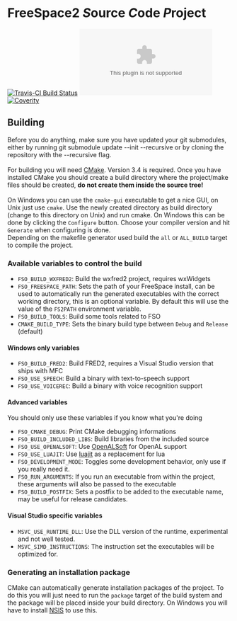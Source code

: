 FreeSpace2 *S*ource *C*ode *P*roject
==
[![Travis-CI Build Status](https://travis-ci.org/scp-fs2open/fs2open.github.com.svg?branch=master)](https://travis-ci.org/scp-fs2open/fs2open.github.com)
[![AppVeyor Build Status](https://ci.appveyor.com/api/projects/status/github/scp-fs2open/fs2open.github.com?branch=master&svg=true)](https://ci.appveyor.com/project/SirKnightly/fs2open-github-com/branch/master)
[![Coverity](https://img.shields.io/coverity/scan/870.svg)](https://scan.coverity.com/projects/870)

Building
--
Before you do anything, make sure you have updated your git submodules, either by running git submodule update --init --recursive or by cloning the repository with the --recursive flag.<br/>
<br/>
For building you will need [CMake](http://www.cmake.org/cmake/resources/software.html). Version 3.4 is required. Once you have installed CMake you should create a build directory where the project/make files should be created, **do not create them inside the source tree!**<br>
<br>
On Windows you can use the `cmake-gui` executable to get a nice GUI, on Unix just use `cmake`. Use the newly created directory as build directory (change to this directory on Unix) and run cmake. On Windows this can be done by clicking the `Configure` button. Choose your compiler version and hit `Generate` when configuring is done. <br>
Depending on the makefile generator used build the `all` or `ALL_BUILD` target to compile the project.<br>

### Available variables to control the build
* `FSO_BUILD_WXFRED2`: Build the wxfred2 project, requires wxWidgets
* `FSO_FREESPACE_PATH`: Sets the path of your FreeSpace install, can be used to automatically run the generated executables with the correct working directory, this is an optional variable. By default this will use the value of the `FS2PATH` environment variable.
* `FSO_BUILD_TOOLS`: Build some tools related to FSO
* `CMAKE_BUILD_TYPE`: Sets the binary build type between `Debug` and `Release` (default)

#### Windows only variables
* `FSO_BUILD_FRED2`: Build FRED2, requires a Visual Studio version that ships with MFC
* `FSO_USE_SPEECH`: Build a binary with text-to-speech support
* `FSO_USE_VOICEREC`: Build a binary with voice recognition support

#### Advanced variables
You should only use these variables if you know what you're doing
* `FSO_CMAKE_DEBUG`: Print CMake debugging informations
* `FSO_BUILD_INCLUDED_LIBS`: Build libraries from the included source
* `FSO_USE_OPENALSOFT`: Use [OpenALSoft](http://kcat.strangesoft.net/openal.html) for OpenAL support
* `FSO_USE_LUAJIT`: Use [luajit](http://luajit.org/) as a replacement for lua
* `FSO_DEVELOPMENT_MODE`: Toggles some development behavior, only use if you really need it.
* `FSO_RUN_ARGUMENTS`: If you run an executable from within the project, these arguments will also be passed to the executable
* `FSO_BUILD_POSTFIX`: Sets a postfix to be added to the executable name, may be useful for release candidates.

#### Visual Studio specific variables
* `MSVC_USE_RUNTIME_DLL`: Use the DLL version of the runtime, experimental and not well tested.
* `MSVC_SIMD_INSTRUCTIONS`: The instruction set the executables will be optimized for.

### Generating an installation package
CMake can automatically generate installation packages of the project. To do this you will just need to run the `package` target of the build system and the package will be placed inside your build directory. On Windows you will have to install [NSIS](http://nsis.sourceforge.net/Main_Page) to use this.
